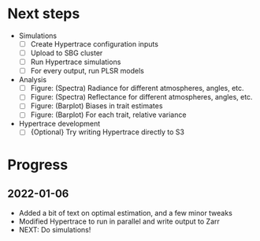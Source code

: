# Next steps

- Simulations
  - [ ] Create Hypertrace configuration inputs
  - [ ] Upload to SBG cluster
  - [ ] Run Hypertrace simulations
  - [ ] For every output, run PLSR models

- Analysis
  - [ ] Figure: (Spectra) Radiance for different atmospheres, angles, etc.
  - [ ] Figure: (Spectra) Reflectance for different atmospheres, angles, etc.
  - [ ] Figure: (Barplot) Biases in trait estimates
  - [ ] Figure: (Barplot) For each trait, relative variance

- Hypertrace development
  - [ ] {Optional} Try writing Hypertrace directly to S3

# Progress

## 2022-01-06

- Added a bit of text on optimal estimation, and a few minor tweaks
- Modified Hypertrace to run in parallel and write output to Zarr
- NEXT: Do simulations!
